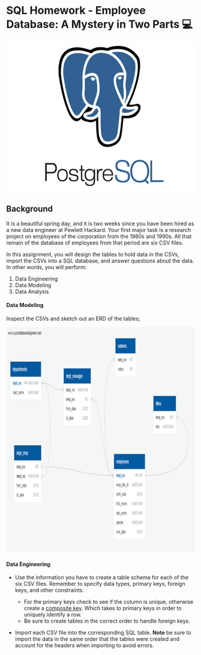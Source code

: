 # SQL Homework - Employee Database: A Mystery in Two Parts :computer:

<p align='center'>
<a><img height="400" src="https://github.com/JavierSada/sql-challenge/blob/main/Images/postgresql-icon-12.jpg"></a>
</p>

## Background

It is a beautiful spring day, and it is two weeks since you have been hired as a new data engineer at Pewlett Hackard. Your first major task is a research project on employees of the corporation from the 1980s and 1990s. All that remain of the database of employees from that period are six CSV files.

In this assignment, you will design the tables to hold data in the CSVs, import the CSVs into a SQL database, and answer questions about the data. In other words, you will perform:

1. Data Engineering
2. Data Modeling
3. Data Analysis

#### Data Modeling

Inspect the CSVs and sketch out an ERD of the tables; 

<p align='center'>
<a><img height="600" src="https://github.com/JavierSada/sql-challenge/blob/main/Images/QuickDBD.PNG"></a>
</p>

#### Data Engineering

* Use the information you have to create a table schema for each of the six CSV files. Remember to specify data types, primary keys, foreign keys, and other constraints.

  * For the primary keys check to see if the column is unique, otherwise create a [composite key](https://en.wikipedia.org/wiki/Compound_key). Which takes to primary keys in order to uniquely identify a row.
  * Be sure to create tables in the correct order to handle foreign keys.

* Import each CSV file into the corresponding SQL table. **Note** be sure to import the data in the same order that the tables were created and account for the headers when importing to avoid errors.

